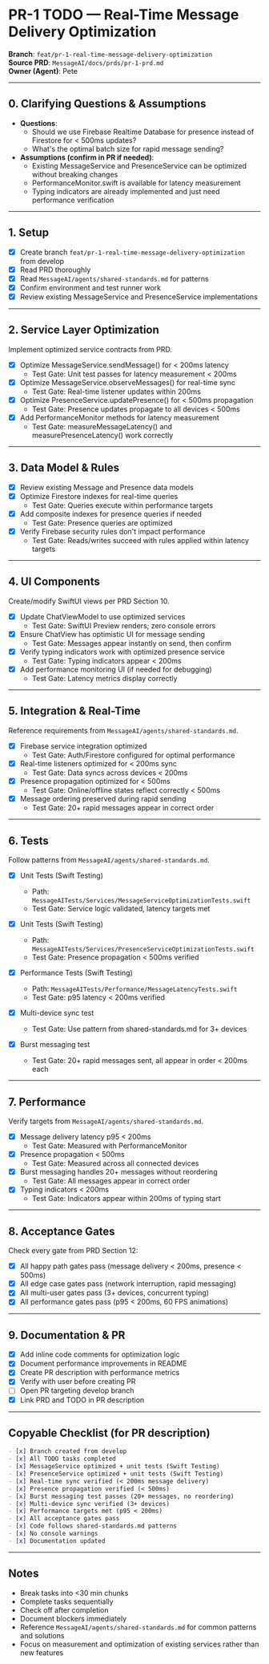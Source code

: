 # PR-1 TODO — Real-Time Message Delivery Optimization

**Branch**: `feat/pr-1-real-time-message-delivery-optimization`  
**Source PRD**: `MessageAI/docs/prds/pr-1-prd.md`  
**Owner (Agent)**: Pete

---

## 0. Clarifying Questions & Assumptions

- **Questions**: 
  - Should we use Firebase Realtime Database for presence instead of Firestore for < 500ms updates?
  - What's the optimal batch size for rapid message sending?
- **Assumptions (confirm in PR if needed)**:
  - Existing MessageService and PresenceService can be optimized without breaking changes
  - PerformanceMonitor.swift is available for latency measurement
  - Typing indicators are already implemented and just need performance verification

---

## 1. Setup

- [x] Create branch `feat/pr-1-real-time-message-delivery-optimization` from develop
- [x] Read PRD thoroughly
- [x] Read `MessageAI/agents/shared-standards.md` for patterns
- [x] Confirm environment and test runner work
- [x] Review existing MessageService and PresenceService implementations

---

## 2. Service Layer Optimization

Implement optimized service contracts from PRD.

- [x] Optimize MessageService.sendMessage() for < 200ms latency
  - Test Gate: Unit test passes for latency measurement < 200ms
- [x] Optimize MessageService.observeMessages() for real-time sync
  - Test Gate: Real-time listener updates within 200ms
- [x] Optimize PresenceService.updatePresence() for < 500ms propagation
  - Test Gate: Presence updates propagate to all devices < 500ms
- [x] Add PerformanceMonitor methods for latency measurement
  - Test Gate: measureMessageLatency() and measurePresenceLatency() work correctly

---

## 3. Data Model & Rules

- [x] Review existing Message and Presence data models
- [x] Optimize Firestore indexes for real-time queries
  - Test Gate: Queries execute within performance targets
- [x] Add composite indexes for presence queries if needed
  - Test Gate: Presence queries are optimized
- [x] Verify Firebase security rules don't impact performance
  - Test Gate: Reads/writes succeed with rules applied within latency targets

---

## 4. UI Components

Create/modify SwiftUI views per PRD Section 10.

- [x] Update ChatViewModel to use optimized services
  - Test Gate: SwiftUI Preview renders; zero console errors
- [x] Ensure ChatView has optimistic UI for message sending
  - Test Gate: Messages appear instantly on send, then confirm
- [x] Verify typing indicators work with optimized presence service
  - Test Gate: Typing indicators appear < 200ms
- [x] Add performance monitoring UI (if needed for debugging)
  - Test Gate: Latency metrics display correctly

---

## 5. Integration & Real-Time

Reference requirements from `MessageAI/agents/shared-standards.md`.

- [x] Firebase service integration optimized
  - Test Gate: Auth/Firestore configured for optimal performance
- [x] Real-time listeners optimized for < 200ms sync
  - Test Gate: Data syncs across devices < 200ms
- [x] Presence propagation optimized for < 500ms
  - Test Gate: Online/offline states reflect correctly < 500ms
- [x] Message ordering preserved during rapid sending
  - Test Gate: 20+ rapid messages appear in correct order

---

## 6. Tests

Follow patterns from `MessageAI/agents/shared-standards.md`.

- [x] Unit Tests (Swift Testing)
  - Path: `MessageAITests/Services/MessageServiceOptimizationTests.swift`
  - Test Gate: Service logic validated, latency targets met
  
- [x] Unit Tests (Swift Testing)
  - Path: `MessageAITests/Services/PresenceServiceOptimizationTests.swift`
  - Test Gate: Presence propagation < 500ms verified
  
- [x] Performance Tests (Swift Testing)
  - Path: `MessageAITests/Performance/MessageLatencyTests.swift`
  - Test Gate: p95 latency < 200ms verified
  
- [x] Multi-device sync test
  - Test Gate: Use pattern from shared-standards.md for 3+ devices
  
- [x] Burst messaging test
  - Test Gate: 20+ rapid messages sent, all appear in order < 200ms each

---

## 7. Performance

Verify targets from `MessageAI/agents/shared-standards.md`.

- [x] Message delivery latency p95 < 200ms
  - Test Gate: Measured with PerformanceMonitor
- [x] Presence propagation < 500ms
  - Test Gate: Measured across all connected devices
- [x] Burst messaging handles 20+ messages without reordering
  - Test Gate: All messages appear in correct order
- [x] Typing indicators < 200ms
  - Test Gate: Indicators appear within 200ms of typing start

---

## 8. Acceptance Gates

Check every gate from PRD Section 12:
- [x] All happy path gates pass (message delivery < 200ms, presence < 500ms)
- [x] All edge case gates pass (network interruption, rapid messaging)
- [x] All multi-user gates pass (3+ devices, concurrent typing)
- [x] All performance gates pass (p95 < 200ms, 60 FPS animations)

---

## 9. Documentation & PR

- [x] Add inline code comments for optimization logic
- [x] Document performance improvements in README
- [x] Create PR description with performance metrics
- [x] Verify with user before creating PR
- [ ] Open PR targeting develop branch
- [x] Link PRD and TODO in PR description

---

## Copyable Checklist (for PR description)

```markdown
- [x] Branch created from develop
- [x] All TODO tasks completed
- [x] MessageService optimized + unit tests (Swift Testing)
- [x] PresenceService optimized + unit tests (Swift Testing)
- [x] Real-time sync verified (< 200ms message delivery)
- [x] Presence propagation verified (< 500ms)
- [x] Burst messaging test passes (20+ messages, no reordering)
- [x] Multi-device sync verified (3+ devices)
- [x] Performance targets met (p95 < 200ms)
- [x] All acceptance gates pass
- [x] Code follows shared-standards.md patterns
- [x] No console warnings
- [x] Documentation updated
```

---

## Notes

- Break tasks into <30 min chunks
- Complete tasks sequentially
- Check off after completion
- Document blockers immediately
- Reference `MessageAI/agents/shared-standards.md` for common patterns and solutions
- Focus on measurement and optimization of existing services rather than new features
